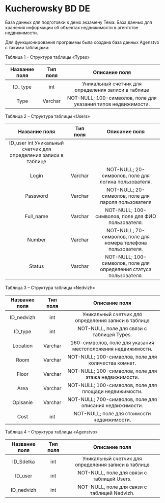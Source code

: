 # Kucherowsky BD DE
База данных для подготовки к демо экзамену 
Тема: База данных для хранения информации об объектах недвижимости в агентстве недвижимости.

Для функционирования программы была создана база данных Agenstvo с такими таблицами:

Таблица 1 – Структура таблицы «Types»

| Название поля | Тип поля         | Описание поля                |
|:-------------:|:----------------:|:----------------------------:|
|ID_ type	|int|	Уникальный счетчик для определения записи в таблице|
|Type	|Varchar|	NOT-NULL; 100-символов, поле для указания типов недвижимости.|


Таблица 2 – Структура таблицы «Users»

| Название поля | Тип поля         | Описание поля                |
|:-------------:|:----------------:|:----------------------------:|
|ID_user	int	Уникальный счетчик для определения записи в таблице|
|Login	|Varchar|	NOT-NULL; 20-символов, поле для логина пользователя.|
|Password	|Varchar|	NOT-NULL; 20-символов, поле для пароля пользователя|
|Full_name	|Varchar|	NOT-NULL; 100-символов, поле для ФИО пользователя.|
|Number	|Varchar|	NOT-NULL; 70-символов, поле для номера телефона пользователя.|
|Status	|Varchar|	NOT-NULL; 100-символов, поле для определения статуса пользователя.|

Таблица 3 – Структура таблицы «Nedvizh»

| Название поля | Тип поля         | Описание поля                |
|:-------------:|:----------------:|:----------------------------:|
|ID_nedvizh	|int|	Уникальный счетчик для определения записи в таблице|
|ID_type	|int|	NOT-NULL, поле для связи с таблицей Types.|
|Location	|Varchar|	160-символов, поле для указания местоположения недвижимости.|
|Room	|Varchar|	NOT-NULL; 100-символов, поле для количества комнат.|
|Floor	|Varchar|	NOT-NULL; 100-символов, поле для этажа недвижимости.|
|Area	|Varchar|	NOT-NULL; 100-символов, поле для площади недвижимости.|
|Opisanie	|Varchar|	NOT-NULL; 700-символов, поле для описания недвижимости.|
|Cost	|int|	NOT-NULL; поле для стоимости недвижимости.|


Таблица 4 – Структура таблицы «Agenstvo»

| Название поля | Тип поля         | Описание поля                |
|:-------------:|:----------------:|:----------------------------:|
|ID_Sdelka	|int|	Уникальный счетчик для определения записи в таблице|
|ID_user	|int|	NOT-NULL, поле для связи с таблицей Users.|
|ID_nedvizh	|int|	NOT-NULL, поле для связи с таблицей Nedvizh.|
